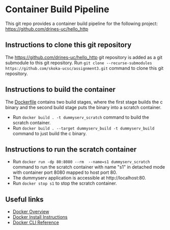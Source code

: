 # Container Build Pipeline 

This git repo provides a container build pipeline for the following project:
https://github.com/drines-uc/hello_http

## Instructions to clone this git repository
The https://github.com/drines-uc/hello_http git repository is added as a git submodule to this git repository.
Run `git clone --recurse-submodules https://github.com/skoka-ucsc/assignment3.git` command to clone this git repository.


## Instructions to build the container
The [Dockerfile](https://github.com/skoka-ucsc/assignment3/blob/main/Dockerfile) contains two build stages, where the first stage builds the c binary and the second build stage puts the binary into a scratch container.
- Run `docker build . -t dummyserv_scratch` command to build the scratch container.
- Run `docker build . --target dummyserv_build -t dummyserv_build` command to just build the c binary.

## Instructions to run the scratch container 
- Run `docker run -dp 80:8080 --rm  --name=s1 dummyserv_scratch` command to run the scratch container with name "s1" in detached mode with container port 8080 mapped to host port 80.
- The dummyserv application is accessible at http://localhost:80.
- Run `docker stop s1` to stop the scratch container.

## Useful links
- [Docker Overview](https://docs.docker.com/get-started/overview/)
- [Docker Install Instructions](https://docs.docker.com/engine/install/)
- [Docker CLI Reference](https://docs.docker.com/engine/reference/commandline/docker/)

